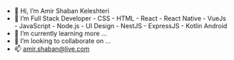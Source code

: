 - 👋 Hi, I’m Amir Shaban Keleshteri
- 👀 I’m Full Stack Developer - CSS - HTML - React - React Native - VueJs - JavaScript - Node.js - UI Design - NestJS - ExpressJS - Kotlin Android
- 🌱 I’m currently learning more ...
- 💞️ I’m looking to collaborate on ...
- 📫 amir.shaban@live.com 

<!---
amirpankratis/amirpankratis is a ✨ special ✨ repository because its `README.md` (this file) appears on your GitHub profile.
You can click the Preview link to take a look at your changes.
--->
